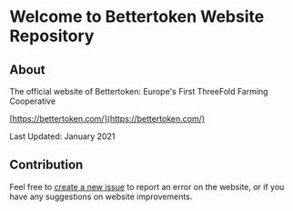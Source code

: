 # Welcome to Bettertoken Website Repository

## About

The official website of Bettertoken: Europe's First ThreeFold Farming Cooperative

[https://bettertoken.com/](https://bettertoken.com/)

Last Updated: January 2021

## Contribution

Feel free to [create a new issue](https://github.com/BetterToken/www_bettertoken.com/issues) to report an error on the website, or if you have any suggestions on website improvements. 
